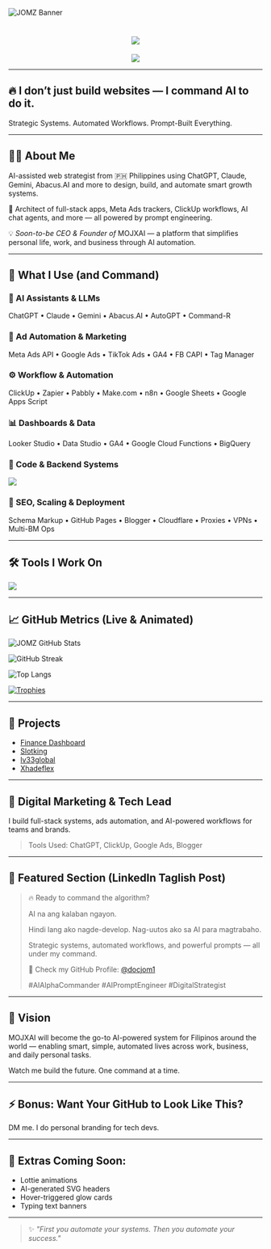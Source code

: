 ![JOMZ Banner](https://github.com/docjom1/assets/blob/main/banner.gif?raw=true)

<h1 align="center">
  <img src="https://readme-typing-svg.demolab.com?font=Fira+Code&size=30&pause=1000&center=true&vCenter=true&width=600&lines=%F0%9F%A7%A0+Rence+%7C+AI+Alpha+Chupapi;WEB+Developer+%26+System+Builder;AI-powered+automation+for+brands+%26+teams"/>
</h1>

<p align="center">
  <img src="https://github-readme-stats.vercel.app/api/top-langs/?username=docjom1&layout=compact&theme=radical"/>
</p>

---

## 🔥 I don’t just build websites — I command AI to do it.

Strategic Systems. Automated Workflows. Prompt-Built Everything.

---

## 👨‍💻 About Me

AI-assisted web strategist from 🇵🇭 Philippines using ChatGPT, Claude, Gemini, Abacus.AI and more to design, build, and automate smart growth systems. 

🔧 Architect of full-stack apps, Meta Ads trackers, ClickUp workflows, AI chat agents, and more — all powered by prompt engineering.

💡 *Soon-to-be CEO & Founder of* MOJXAI — a platform that simplifies personal life, work, and business through AI automation.

---

## 🧠 What I Use (and Command)

### 🤖 AI Assistants & LLMs
ChatGPT • Claude • Gemini • Abacus.AI • AutoGPT • Command-R

### 📣 Ad Automation & Marketing
Meta Ads API • Google Ads • TikTok Ads • GA4 • FB CAPI • Tag Manager

### ⚙️ Workflow & Automation
ClickUp • Zapier • Pabbly • Make.com • n8n • Google Sheets • Google Apps Script

### 📊 Dashboards & Data
Looker Studio • Data Studio • GA4 • Google Cloud Functions • BigQuery

### 🧩 Code & Backend Systems
<p>
  <img src="https://skillicons.dev/icons?i=js,html,css,tailwind,vue,react,git,vscode,figma,php,dotnet,visualstudio,github,mysql,bootstrap,python,nodejs"/>
</p>

### 🚀 SEO, Scaling & Deployment
Schema Markup • GitHub Pages • Blogger • Cloudflare • Proxies • VPNs • Multi-BM Ops

---

## 🛠 Tools I Work On
<p>
  <img src="https://skillicons.dev/icons?i=js,html,css,vue,react,vscode,git,figma,php,dotnet,nodejs,bootstrap,github,mysql,python"/>
</p>

---

## 📈 GitHub Metrics (Live & Animated)

![JOMZ GitHub Stats](https://github-readme-stats.vercel.app/api?username=docjom1&show_icons=true&theme=tokyonight)

![GitHub Streak](https://github-readme-streak-stats.herokuapp.com?user=docjom1&theme=tokyonight)

![Top Langs](https://github-readme-stats.vercel.app/api/top-langs/?username=docjom1&layout=compact&theme=tokyonight)

[![Trophies](https://github-profile-trophy.vercel.app/?username=docjom1&theme=monokai&margin-w=15)](https://github.com/ryo-ma/github-profile-trophy)

---

## 🚀 Projects
- [Finance Dashboard](https://github.com/docjom1/Finance-Dashboard)
- [Slotking](https://github.com/docjom1/Slotking)
- [lv33global](https://github.com/docjom1/lv33global)
- [Xhadeflex](https://github.com/docjom1/Xhadeflex)

---

## 💼 Digital Marketing & Tech Lead

I build full-stack systems, ads automation, and AI-powered workflows for teams and brands.

> Tools Used: ChatGPT, ClickUp, Google Ads, Blogger

---

## 🌟 Featured Section (LinkedIn Taglish Post)

> 🔥 Ready to command the algorithm?
>
> AI na ang kalaban ngayon. 
>
> Hindi lang ako nagde-develop. Nag-uutos ako sa AI para magtrabaho.
>
> Strategic systems, automated workflows, and powerful prompts — all under my command.
>
> 📅 Check my GitHub Profile: [@docjom1](https://github.com/docjom1)
>
> #AIAlphaCommander #AIPromptEngineer #DigitalStrategist

---

## 🎯 Vision

MOJXAI will become the go-to AI-powered system for Filipinos around the world —
enabling smart, simple, automated lives across work, business, and daily personal tasks.

Watch me build the future. One command at a time.

---

## ⚡️ Bonus: Want Your GitHub to Look Like This?
DM me. I do personal branding for tech devs.

---

## 🧬 Extras Coming Soon:
- Lottie animations
- AI-generated SVG headers
- Hover-triggered glow cards
- Typing text banners

---

> ✨ *"First you automate your systems. Then you automate your success."*
